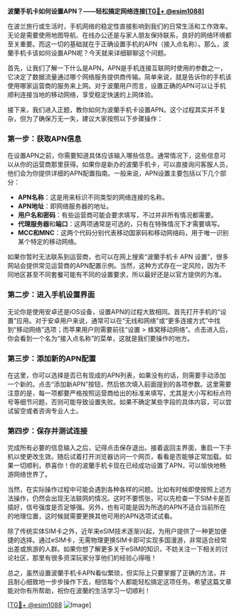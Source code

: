 **波蘭手机卡如何设置APN？——轻松搞定网络连接[[TG💪+ @esim1088](https://t.me/s/esim1088)]**

在波兰旅行或生活时，手机网络的稳定性直接影响到我们的日常生活和工作效率。无论是需要使用地图导航、在线办公还是与家人朋友保持联系，良好的网络环境都至关重要。而这一切的基础就在于正确设置手机的APN（接入点名称）。那么，波蘭手机卡该如何设置APN呢？今天就来详细聊聊这个问题。

首先，让我们了解一下什么是APN。APN是手机连接互联网时使用的参数之一，它决定了数据流量通过哪个网络服务提供商传输。简单来说，就是告诉你的手机该使用哪家运营商的服务来上网。对于波蘭用户而言，设置正确的APN可以让手机顺利连接当地的移动网络，享受稳定快速的上网体验。

接下来，我们进入正题，教你如何为波蘭手机卡设置APN。这个过程其实并不复杂，但为了确保万无一失，建议大家按照以下步骤操作：

### 第一步：获取APN信息

在设置APN之前，你需要知道具体应该输入哪些信息。通常情况下，这些信息可以从你的运营商那里获得。如果你是新办的波蘭手机卡，可以直接询问客服人员，他们会为你提供详细的APN配置指南。一般来说，APN设置主要包括以下几个部分：

- **APN名称**：这是用来标识不同类型的网络连接的名称。
- **APN地址**：即网络服务器的地址。
- **用户名和密码**：有些运营商可能会要求填写，不过并非所有情况都需要。
- **代理服务器**和**端口**：这两项通常是可选的，只有在特殊情况下才需要填写。
- **MCC和MNC**：这两个代码分别代表移动国家码和移动网络码，用于唯一识别某个特定的移动网络。

如果你暂时无法联系到运营商，也可以在网上搜索“波蘭手机卡 APN 设置”，很多网站会提供常见运营商的APN配置示例。当然，这种方式存在一定风险，因为不同地区甚至不同套餐可能有不同的设置要求，所以最好还是以官方提供的为准。

### 第二步：进入手机设置界面

无论你是使用安卓还是iOS设备，设置APN的过程大致相同。首先打开手机的“设置”应用。对于安卓用户来说，通常可以在“无线和网络”或“更多连接方式”中找到“移动网络”选项；而苹果用户则需要前往“设置 > 蜂窝移动网络”。点击进入后，你会看到一个名为“接入点名称”的菜单，这就是我们要操作的地方。

### 第三步：添加新的APN配置

在这里，你可以选择是否已有现成的APN列表，如果没有的话，则需要手动添加一个新的。点击“添加新APN”按钮，然后依次填入前面提到的各项参数。这里需要注意的是，每一项都要严格按照运营商给出的标准来填写，尤其是大小写和标点符号等细节问题，否则可能导致设置失败。如果不确定某些字段的具体内容，可以尝试留空或者咨询专业人士。

### 第四步：保存并测试连接

完成所有必要的信息输入之后，记得点击保存退出。接着返回主界面，重启一下手机以使更改生效。随后试着打开浏览器访问一个网页，看看是否能够正常加载。如果一切顺利，恭喜你！你的波蘭手机卡现在已经成功设置了APN，可以愉快地畅游网络世界了。

当然，在实际操作过程中可能会遇到各种各样的问题。比如有时候即使按照上述方法操作，仍然会出现无法联网的情况。这时不要慌张，可以先检查一下SIM卡是否插好，信号强度是否足够强。另外，也有可能是因为所选的APN不适合当前所在的地理位置，这时候就需要更换其他可用的APN选项试试看。

除了传统实体SIM卡之外，近年来eSIM技术逐渐兴起，为用户提供了一种更加便捷的选择。通过eSIM卡，无需物理更换SIM卡即可实现多国漫游，非常适合经常出差或旅游的人群。如果你想了解更多关于eSIM的知识，不妨关注一下相关的讨论社区，那里有很多资深玩家分享他们的经验心得哦！

总之，虽然设置波蘭手机卡APN看似繁琐，但实际上只要掌握了正确的方法，并且耐心细致地一步步操作下去，相信每个人都能轻松搞定这项任务。希望这篇文章能对你有所帮助，祝你在波蘭的生活学习一切顺利！

[[TG💪+ @esim1088](https://t.me/s/esim1088) ![Image](https://i.postimg.cc/4NQfJmqS/Snipaste-2025-05-13-00-14-12.png)]